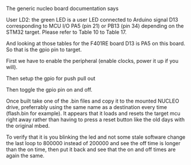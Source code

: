 

The generic nucleo board documentation says

User LD2: the green LED is a user LED connected to Arduino signal D13
corresponding to MCU I/O PA5 (pin 21) or PB13 (pin 34) depending on
the STM32 target. Please refer to Table 10 to Table 17.

And looking at those tables for the F401RE board D13 is PA5 on this
board.  So that is the gpio pin to target.

First we have to enable the peripheral (enable clocks, power it up if
you will).

Then setup the gpio for push pull out

Then toggle the gpio pin on and off.

Once built take one of the .bin files and copy it to the mounted
NUCLEO drive, preferrably using the same name as a destination every
time (flash.bin for example).  It appears that it loads and resets
the target mcu right away rather than having to press a reset button
like the old days with the original mbed.

To verify that it is you blinking the led and not some stale software
change the last loop to 800000 instead of 200000 and see the off
time is longer than the on time, then put it back and see that the
on and off times are again the same.

